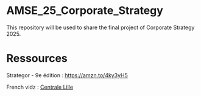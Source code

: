 # AMSE_25_Corporate_Strategy

This repository will be used to share the final project of Corporate Strategy 2025. 

# Ressources
Strategor - 9e édition : https://amzn.to/4ky3yH5

French vidz : [Centrale Lille](https://youtube.com/playlist?list=PLyEVRAPdBGn0QiHYdsJ_IzcSHT7CA7pjC&si=JcXh-dlBlEbbyZT5)
